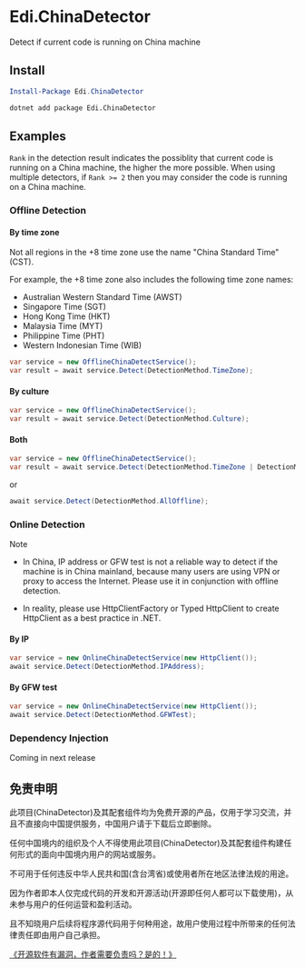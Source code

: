 # Edi.ChinaDetector

Detect if current code is running on China machine

## Install

```powershell
Install-Package Edi.ChinaDetector
```

```bash
dotnet add package Edi.ChinaDetector
```

## Examples

`Rank` in the detection result indicates the possiblity that current code is running on a China machine, the higher the more possible. When using multiple detectors, if `Rank >= 2` then you may consider the code is running on a China machine.

### Offline Detection


#### By time zone

Not all regions in the +8 time zone use the name "China Standard Time" (CST). 

For example, the +8 time zone also includes the following time zone names:

- Australian Western Standard Time (AWST)
- Singapore Time (SGT)
- Hong Kong Time (HKT)
- Malaysia Time (MYT)
- Philippine Time (PHT)
- Western Indonesian Time (WIB)

```csharp
var service = new OfflineChinaDetectService();
var result = await service.Detect(DetectionMethod.TimeZone);
```

#### By culture

```csharp
var service = new OfflineChinaDetectService();
var result = await service.Detect(DetectionMethod.Culture);
```

#### Both

```csharp
var service = new OfflineChinaDetectService();
var result = await service.Detect(DetectionMethod.TimeZone | DetectionMethod.Culture);
```

or

```csharp
await service.Detect(DetectionMethod.AllOffline);
```

### Online Detection

Note

- In China, IP address or GFW test is not a reliable way to detect if the machine is in China mainland, because many users are using VPN or proxy to access the Internet. Please use it in conjunction with offline detection.

- In reality, please use HttpClientFactory or Typed HttpClient to create HttpClient as a best practice in .NET.

#### By IP

```csharp
var service = new OnlineChinaDetectService(new HttpClient());
await service.Detect(DetectionMethod.IPAddress);
```

#### By GFW test

```csharp
var service = new OnlineChinaDetectService(new HttpClient());
await service.Detect(DetectionMethod.GFWTest);
```

### Dependency Injection

Coming in next release

## 免责申明

此项目(ChinaDetector)及其配套组件均为免费开源的产品，仅用于学习交流，并且不直接向中国提供服务，中国用户请于下载后立即删除。

任何中国境内的组织及个人不得使用此项目(ChinaDetector)及其配套组件构建任何形式的面向中国境内用户的网站或服务。

不可用于任何违反中华人民共和国(含台湾省)或使用者所在地区法律法规的用途。

因为作者即本人仅完成代码的开发和开源活动(开源即任何人都可以下载使用)，从未参与用户的任何运营和盈利活动。

且不知晓用户后续将程序源代码用于何种用途，故用户使用过程中所带来的任何法律责任即由用户自己承担。

[《开源软件有漏洞，作者需要负责吗？是的！》](https://go.edi.wang/aka/os251)
